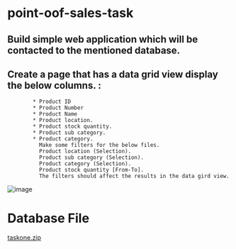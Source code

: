 # point-oof-sales-task
## Build simple web application which will be contacted to the mentioned database.
## Create a page that has a data grid view display the below columns. : 
            * Product ID
            * Product Number
            * Product Name
            * Product location.
            * Product stock quantity.
            * Product sub category.
            * Product category.
              Make some filters for the below files.
              Product location (Selection).
              Product sub category (Selection).
              Product category (Selection).
              Product stock quantity [From-To].
              The filters should affect the results in the data gird view.


![image](https://user-images.githubusercontent.com/7760254/160818847-d7bf1475-762d-465f-89ad-337ca6716495.png)
# Database File
[taskone.zip](https://github.com/EmadGamilAnton/web-mvc-task/files/8394340/taskone.zip)
